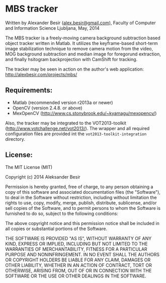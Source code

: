 MBS tracker
===========

Written by Alexander Besir (alex.besir@gmail.com), Faculty of Computer and Information Science Ljubljana, May, 2014

The MBS tracker is a freely-moving camera background subtraction based
object tracker written in Matlab. It utilizes the keyframe-based short-term
image stabilization technique to remove camera motion from the video,
MOG background subtraction and median image for foregorund extraction, and finally
hsitogram backprojection with CamShift for tracking.

The tracker may be seen in action on the author's web application:
http://alexbesir.com/projects/mbs/

Requirements:
-------------

- Matlab (recommended version r2013a or newer)
- OpenCV (version 2.4.8. or above)
- MexOpenCV (http://www.cs.stonybrook.edu/~kyamagu/mexopencv/)

Also, the tracker may be integrated to the VOT2013-toolkit
(http://www.votchallenge.net/vot2013/). The wrapper and all required
configuration files are provided int the `vot2013-toolkit-integration`
directory.

License:
--------

The MIT License (MIT)

Copyright (c) 2014 Aleksander Besir

Permission is hereby granted, free of charge, to any person obtaining a copy
of this software and associated documentation files (the "Software"), to deal
in the Software without restriction, including without limitation the rights
to use, copy, modify, merge, publish, distribute, sublicense, and/or sell
copies of the Software, and to permit persons to whom the Software is
furnished to do so, subject to the following conditions:

The above copyright notice and this permission notice shall be included in all
copies or substantial portions of the Software.

THE SOFTWARE IS PROVIDED "AS IS", WITHOUT WARRANTY OF ANY KIND, EXPRESS OR
IMPLIED, INCLUDING BUT NOT LIMITED TO THE WARRANTIES OF MERCHANTABILITY,
FITNESS FOR A PARTICULAR PURPOSE AND NONINFRINGEMENT. IN NO EVENT SHALL THE
AUTHORS OR COPYRIGHT HOLDERS BE LIABLE FOR ANY CLAIM, DAMAGES OR OTHER
LIABILITY, WHETHER IN AN ACTION OF CONTRACT, TORT OR OTHERWISE, ARISING FROM,
OUT OF OR IN CONNECTION WITH THE SOFTWARE OR THE USE OR OTHER DEALINGS IN THE
SOFTWARE.
